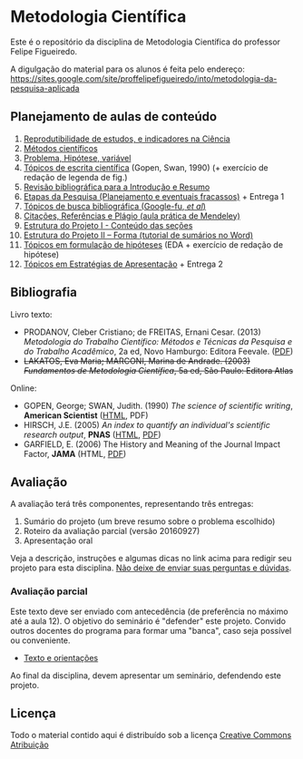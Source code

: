 # Metodologia Científica #

Este é o repositório da disciplina de Metodologia Científica do professor Felipe Figueiredo.

A digulgação do material para os alunos é feita pelo endereço: https://sites.google.com/site/proffelipefigueiredo/into/metodologia-da-pesquisa-aplicada

## Planejamento de aulas de conteúdo ##

1. [Reprodutibilidade de estudos, e indicadores na Ciência][Intro]
1. [Métodos científicos][Métodos]
1. [Problema, Hipótese, variável][PICO]
1. [Tópicos de escrita científica][Escrita] (Gopen, Swan, 1990) (+ exercício de redação de legenda de fig.)
1. [Revisão bibliográfica para a Introdução e Resumo][Revisão]
1. [Etapas da Pesquisa (Planejamento e eventuais fracassos)][Planejamento] + Entrega 1
1. [Tópicos de busca bibliográfica (Google-fu, *et al*)][Busca]
1. [Citações, Referências e Plágio (aula prática de Mendeley)][Referências]
1. [Estrutura do Projeto I - Conteúdo das seções][Estrutura I]
1. [Estrutura do Projeto II – Forma (tutorial de sumários no Word)][Estrutura II]
1. [Tópicos em formulação de hipóteses][EDA] (EDA + exercício de redação de hipótese)
1. [Tópicos em Estratégias de Apresentação][Apresentação] + Entrega 2

<!-- 1. [Indicadores em Ciência][] (Hirsch 2005; Garfield 2006) -->

[Intro]: Aulas/MC-Intro_4em1.pdf?raw=true
[Métodos]: Aulas/MC-Metodos_4em1.pdf?raw=true
[Revisão]: Aulas/MC-Revisao_resumo_4em1.pdf?raw=true
[PICO]: Aulas/MC-Prob_Hip_Var_4em1.pdf?raw=true
[Planejamento]: Aulas/MC-Etapas_4em1.pdf?raw=true
[EDA]: Aulas/MC-EDA_4em1.pdf?raw=true
[Estrutura I]: Aulas/MC-ProjetoI_4em1.pdf?raw=true
[Estrutura II]: Aulas/MC-ProjetoII_4em1.pdf?raw=true
[Referências]: Aulas/MC-Referencias_4em1.pdf?raw=true
[Busca]: Aulas/MC-Busca_4em1.pdf?raw=true
[Escrita]: Aulas/MC-Escrita_4em1.pdf?raw=true
[Indicadores em Ciência]: Aulas/MC-Indicadores_4em1.pdf?raw=true
[Apresentação]: Aulas/MC-Apresentacao.pptx?raw=true

## Bibliografia ##

Livro texto:

* PRODANOV, Cleber Cristiano; de FREITAS, Ernani Cesar. (2013) *Metodologia do Trabalho Científico: Métodos e Técnicas da Pesquisa e do Trabalho Acadêmico*, 2a ed, Novo Hamburgo: Editora Feevale. ([PDF][Livro-texto])
* ~~LAKATOS, Eva Maria; MARCONI, Marina de Andrade. (2003) *Fundamentos de Metodologia Científica*, 5a ed, São Paulo: Editora Atlas~~

[Livro-texto]: http://www.feevale.br/Comum/midias/8807f05a-14d0-4d5b-b1ad-1538f3aef538/E-book%20Metodologia%20do%20Trabalho%20Cientifico.pdf

Online:

* GOPEN, George; SWAN, Judith. (1990) *The science of scientific writing*, **American Scientist** ([HTML][HTML-gopen], PDF)
* HIRSCH, J.E. (2005) *An index to quantify an individual's scientific research output*, **PNAS** ([HTML][HTML-hirsch], [PDF][PDF-hirsch])
* GARFIELD, E. (2006) The History and Meaning of the Journal Impact Factor, **JAMA** (HTML, [PDF][PDF-garfield])

[HTML-gopen]: http://www.americanscientist.org/issues/pub/the-science-of-scientific-writing/99999
[HTML-hirsch]: http://www.pnas.org/content/102/46/16569
[PDF-hirsch]: http://www.pnas.org/content/102/46/16569.full.pdf
[PDF-garfield]: http://garfield.library.upenn.edu/papers/jamajif2006.pdf

## Avaliação

A avaliação terá três componentes, representando três entregas:

1. Sumário do projeto (um breve resumo sobre o problema escolhido)
1. Roteiro da avaliação parcial (versão 20160927)
1. Apresentação oral

Veja a descrição, instruções e algumas dicas no link acima para redigir seu projeto para esta disciplina.
[Não deixe de enviar suas perguntas e dúvidas][].

[Não deixe de enviar suas perguntas e dúvidas]: prof.felipefigueiredo@gmail.com

### Avaliação parcial ###

Este texto deve ser enviado com antecedência (de preferência no máximo até a aula 12). O objetivo do seminário é "defender" este projeto. Convido outros docentes do programa para formar uma "banca", caso seja possível ou conveniente.

* [Texto e orientações][]
<!-- * [Gráfico de dispersão][] -->
<!-- * [Histograma][] -->
<!-- * [Boxplot][] -->
<!-- * [Dados brutos (CSV)][] -->

Ao final da disciplina, devem apresentar um seminário, defendendo este projeto.

[Texto e orientações]: INTO/Trabalhos/MC-Avaliacao_parcial.pdf
[Gráfico de dispersão]: INTO/Trabalhos/dispersao.png
[Histograma]: INTO/Trabalhos/histograma.png
[Boxplot]: INTO/Trabalhos/boxplot.png
[Dados brutos (CSV)]: INTO/Trabalhos/MC-avaliacao_parcial.csv

## Licença
Todo o material contido aqui é distribuído sob a licença [Creative Commons Atribuição](http://creativecommons.org/licenses/by/4.0/deed.pt_BR)
